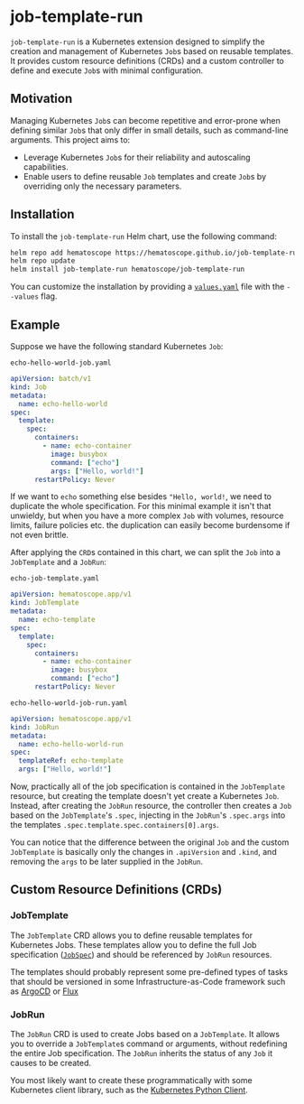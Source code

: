 # job-template-run

`job-template-run` is a Kubernetes extension designed to simplify the creation and management of Kubernetes `Job`s based on reusable templates. It provides custom resource definitions (CRDs) and a custom controller to define and execute `Job`s with minimal configuration.

## Motivation

Managing Kubernetes `Job`s can become repetitive and error-prone when defining similar `Job`s that only differ in small details, such as command-line arguments. This project aims to:

- Leverage Kubernetes `Job`s for their reliability and autoscaling capabilities.
- Enable users to define reusable `Job` templates and create `Job`s by overriding only the necessary parameters.

## Installation

To install the `job-template-run` Helm chart, use the following command:

```bash
helm repo add hematoscope https://hematoscope.github.io/job-template-run
helm repo update
helm install job-template-run hematoscope/job-template-run
```

You can customize the installation by providing a [`values.yaml`](./charts/job-template-run/values.yaml) file with the `--values` flag.

## Example

Suppose we have the following standard Kubernetes `Job`:

`echo-hello-world-job.yaml`
```yaml
apiVersion: batch/v1
kind: Job
metadata:
  name: echo-hello-world
spec:
  template:
    spec:
      containers:
        - name: echo-container
          image: busybox
          command: ["echo"]
          args: ["Hello, world!"]
      restartPolicy: Never
```

If we want to `echo` something else besides `"Hello, world!`, we need to duplicate the whole specification. For this minimal example it isn't that unwieldy, but when you have a more complex `Job` with volumes, resource limits, failure policies etc. the duplication can easily become burdensome if not even brittle.

After applying the `CRD`s contained in this chart, we can split the `Job` into a `JobTemplate` and a `JobRun`:

`echo-job-template.yaml`
```yaml
apiVersion: hematoscope.app/v1
kind: JobTemplate
metadata:
  name: echo-template
spec:
  template:
    spec:
      containers:
        - name: echo-container
          image: busybox
          command: ["echo"]
      restartPolicy: Never
```

`echo-hello-world-job-run.yaml`
```yaml
apiVersion: hematoscope.app/v1
kind: JobRun
metadata:
  name: echo-hello-world-run
spec:
  templateRef: echo-template
  args: ["Hello, world!"]
```

Now, practically all of the job specification is contained in the `JobTemplate` resource, but creating the template doesn't yet create a Kubernetes `Job`. Instead, after creating the `JobRun` resource, the controller then creates a `Job` based on the `JobTemplate`'s `.spec`, injecting in the `JobRun`'s `.spec.args` into the templates `.spec.template.spec.containers[0].args`.

You can notice that the difference between the original `Job` and the custom `JobTemplate` is basically only the changes in `.apiVersion` and `.kind`, and removing the `args` to be later supplied in the `JobRun`.

## Custom Resource Definitions (CRDs)

### JobTemplate

The `JobTemplate` CRD allows you to define reusable templates for Kubernetes Jobs. These templates allow you to define the full Job specification ([`JobSpec`](https://kubernetes.io/docs/reference/kubernetes-api/workload-resources/job-v1/#JobSpec)) and should be referenced by `JobRun` resources.

The templates should probably represent some pre-defined types of tasks that should be versioned in some Infrastructure-as-Code framework such as [ArgoCD](https://argo-cd.readthedocs.io/en/stable/) or [Flux](https://fluxcd.io/flux/)

### JobRun

The `JobRun` CRD is used to create Jobs based on a `JobTemplate`. It allows you to override a `JobTemplate`s command or arguments, without redefining the entire Job specification. The `JobRun` inherits the status of any `Job` it causes to be created.

You most likely want to create these programmatically with some Kubernetes client library, such as the [Kubernetes Python Client](https://github.com/kubernetes-client/python).
